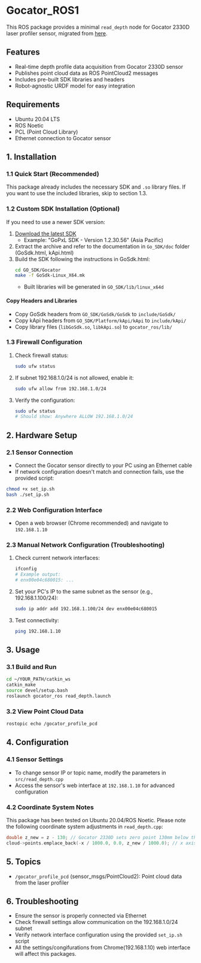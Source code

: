# Gocator_ROS1

This ROS package provides a minimal `read_depth` node for Gocator 2330D laser profiler sensor, migrated from [here](https://github.com/robotsorcerer/gocator).

## Features

- Real-time depth profile data acquisition from Gocator 2330D sensor
- Publishes point cloud data as ROS PointCloud2 messages
- Includes pre-built SDK libraries and headers
- Robot-agnostic URDF model for easy integration

## Requirements

- Ubuntu 20.04 LTS
- ROS Noetic
- PCL (Point Cloud Library)
- Ethernet connection to Gocator sensor

## 1. Installation

### 1.1 Quick Start (Recommended)
This package already includes the necessary SDK and `.so` library files. If you want to use the included libraries, skip to section 1.3.

### 1.2 Custom SDK Installation (Optional)
If you need to use a newer SDK version:

1. [Download the latest SDK](https://lmi3d.com/product-downloads/?searchdownloads=&productcategory=43&productcategoryone=48&productcategorytwo=52&resourcecategory=%20&resourceindustry=%20&resourcefiletype=%20&softwarerelease=%20&action=mydownloadfilter)
   - Example: "GoPxL SDK - Version 1.2.30.56" (Asia Pacific)
2. Extract the archive and refer to the documentation in `Go_SDK/doc` folder (GoSdk.html, kApi.html)
3. Build the SDK following the instructions in GoSdk.html:
   ```bash
   cd GO_SDK/Gocator
   make -f GoSdk-Linux_X64.mk
   ```
   - Built libraries will be generated in `GO_SDK/lib/linux_x64d`

#### Copy Headers and Libraries
- Copy GoSdk headers from `GO_SDK/GoSdk/GoSdk` to `include/GoSdk/`
- Copy kApi headers from `GO_SDK/Platform/kApi/kApi` to `include/kApi/`
- Copy library files (`libGoSdk.so`, `libkApi.so`) to `gocator_ros/lib/`

### 1.3 Firewall Configuration
1. Check firewall status:
   ```bash
   sudo ufw status
   ```
2. If subnet 192.168.1.0/24 is not allowed, enable it:
   ```bash
   sudo ufw allow from 192.168.1.0/24
   ```
3. Verify the configuration:
   ```bash
   sudo ufw status
   # Should show: Anywhere ALLOW 192.168.1.0/24
   ```

## 2. Hardware Setup

### 2.1 Sensor Connection
- Connect the Gocator sensor directly to your PC using an Ethernet cable
- If network configuration doesn't match and connection fails, use the provided script:
```bash
chmod +x set_ip.sh
bash ./set_ip.sh
```

### 2.2 Web Configuration Interface
- Open a web browser (Chrome recommended) and navigate to `192.168.1.10`

### 2.3 Manual Network Configuration (Troubleshooting)

1. Check current network interfaces:
   ```bash
   ifconfig
   # Example output:
   # enx00e04c680015: ...
   ```
2. Set your PC's IP to the same subnet as the sensor (e.g., 192.168.1.100/24):
   ```bash
   sudo ip addr add 192.168.1.100/24 dev enx00e04c680015
   ```
3. Test connectivity:
   ```bash
   ping 192.168.1.10
   ```

## 3. Usage

### 3.1 Build and Run
```bash
cd ~/YOUR_PATH/catkin_ws
catkin_make
source devel/setup.bash
roslaunch gocator_ros read_depth.launch
```

### 3.2 View Point Cloud Data
```bash
rostopic echo /gocator_profile_pcd
```

## 4. Configuration

### 4.1 Sensor Settings
- To change sensor IP or topic name, modify the parameters in `src/read_depth.cpp`
- Access the sensor's web interface at `192.168.1.10` for advanced configuration

### 4.2 Coordinate System Notes
This package has been tested on Ubuntu 20.04/ROS Noetic. Please note the following coordinate system adjustments in `read_depth.cpp`:

```cpp
double z_new = z - 130; // Gocator 2330D sets zero point 130mm below the sensor
cloud->points.emplace_back(-x / 1000.0, 0.0, z_new / 1000.0); // x axis is inverted to align with standard coordinate frame
```

## 5. Topics

- `/gocator_profile_pcd` (sensor_msgs/PointCloud2): Point cloud data from the laser profiler

## 6. Troubleshooting

- Ensure the sensor is properly connected via Ethernet
- Check firewall settings allow communication on the 192.168.1.0/24 subnet
- Verify network interface configuration using the provided `set_ip.sh` script
- All the settings/congifurations from Chrome(192.168.1.10) web interface will affect this packages. 
